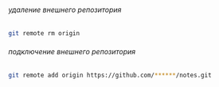 ###### удаление внешнего репозитория
```bash
git remote rm origin
```
###### подключение внешнего репозитория

```bash
git remote add origin https://github.com/******/notes.git
```
